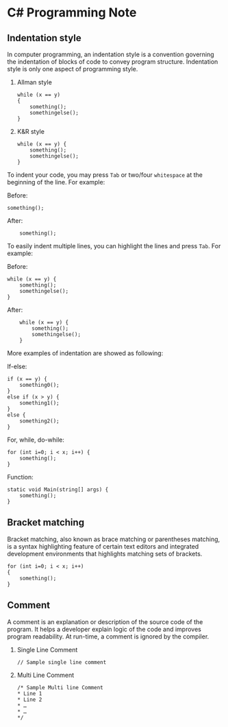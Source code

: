 # C# Programming Note
## Indentation style

In computer programming, an indentation style is a convention governing the indentation of blocks of code to convey program structure. Indentation style is only one aspect of programming style.

1. Allman style

   ```
   while (x == y)
   {
       something();
       somethingelse();
   }
   ```

2. K&R style

   ```
   while (x == y) {
       something();
       somethingelse();
   }
   ```


To indent your code, you may press `Tab` or two/four `whitespace` at the beginning of the line. For example:

Before: 

```
something();
```

After: 

```
    something();
```

To easily indent multiple lines, you can highlight the lines and press `Tab`. For example:

Before: 

```
while (x == y) {
    something();
    somethingelse();
}
```

After: 

```
    while (x == y) {
        something();
        somethingelse();
    }
```

More examples of indentation are showed as following:

If-else: 

```
if (x == y) {
    something0();
}
else if (x > y) {
    something1();
}
else {
    something2();
}
```

For, while, do-while: 

```
for (int i=0; i < x; i++) {
    something();
}
```

Function: 

```
static void Main(string[] args) {
    something();
}
```

## Bracket matching

Bracket matching, also known as brace matching or parentheses matching, is a syntax highlighting feature of certain text editors and integrated development environments that highlights matching sets of brackets.

```
for (int i=0; i < x; i++) 
{
    something();
}
```

## Comment

A comment is an explanation or description of the source code of the program. It helps a developer explain logic of the code and improves program readability. At run-time, a comment is ignored by the compiler.

1. Single Line Comment

   ```
   // Sample single line comment
   ```

2. Multi Line Comment

   ```
   /* Sample Multi line Comment
   * Line 1
   * Line 2
   * …
   * …
   */
   ```

